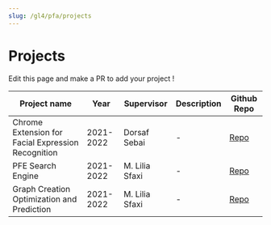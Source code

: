 ```yaml
---
slug: /gl4/pfa/projects
---
```


# Projects

Edit this page and make a PR to add your project !

| Project name | Year | Supervisor | Description | Github Repo |
| --- | --- | --- | --- | --- |
| Chrome Extension for Facial Expression Recognition | 2021-2022 | Dorsaf Sebai | - | [Repo](https://github.com/MelekElloumi/Chrome-Extension-for-Facial-Expression-Recognition) |
| PFE Search Engine | 2021-2022 | M. Lilia Sfaxi | - | [Repo](https://github.com/hajali-amine/pfe-search-engine) |
| Graph Creation Optimization and Prediction | 2021-2022 | M. Lilia Sfaxi | - | [Repo](https://github.com/mariemloukill/Graph_creation) |
